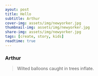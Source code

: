 ```yaml
---
ayout: post
title: Hello
subtitle: Arthur
cover-img: assets/img/newyorker.jpg
thumbnail-img: assets/img/newyorker.jpg
share-img: assets/img/newyorker.jpg
tags: [create, story, kids]
readtime: true
---
```


### Arthur

> Wilted balloons caught in trees inflate.
